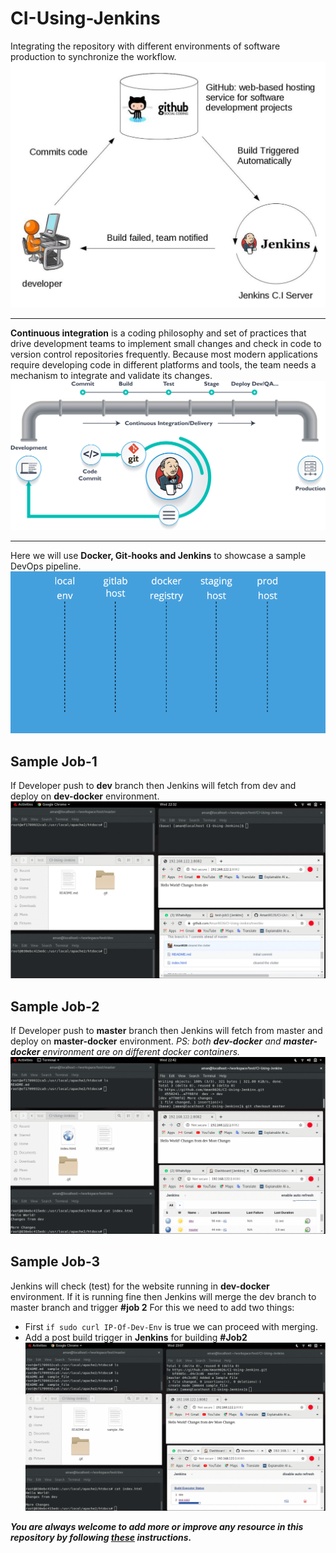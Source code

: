 # CI-Using-Jenkins
Integrating the repository with different environments of software production to synchronize the workflow.
![](https://github.com/Aman9026/CI-Using-Jenkins/blob/master/data/images/063018_1012_WhatisJenki1.jpg)


---

**Continuous integration** is a coding philosophy and set of practices that drive development teams to implement small changes and check in code to version control repositories frequently. Because most modern applications require developing code in different platforms and tools, the team needs a mechanism to integrate and validate its changes.
![](https://github.com/Aman9026/CI-Using-Jenkins/blob/master/data/images/1_iKuaNfxgZSTe_J2x3PYRUg.png)

---

Here we will use **Docker, Git-hooks and Jenkins** to showcase a sample DevOps pipeline.
![](https://github.com/Aman9026/CI-Using-Jenkins/blob/master/data/images/1_sHuwGqrg3cNlKkOX9ONUWQ.gif)

## Sample Job-1
If Developer push to **dev** branch then Jenkins will fetch from dev and deploy on **dev-docker** environment.
![](https://github.com/Aman9026/CI-Using-Jenkins/blob/master/DEMO/Job1.gif)

## Sample Job-2
If Developer push to **master** branch then Jenkins will fetch from master and deploy on **master-docker** environment.
*PS: both **dev-docker** and **master-docker** environment are on different docker containers.*
![](https://github.com/Aman9026/CI-Using-Jenkins/blob/master/DEMO/Job2.gif)

## Sample Job-3
Jenkins will check (test) for the website running in **dev-docker** environment. If it is running fine then Jenkins will merge the dev branch to master branch and trigger **#job 2**
For this we need to add two things:
* First ```if sudo curl IP-Of-Dev-Env``` is true we can proceed with merging.
* Add a post build trigger in **Jenkins** for building **#Job2**
![](https://github.com/Aman9026/CI-Using-Jenkins/blob/master/DEMO/Job3.gif)

***You are always welcome to add more or improve any resource in this repository by following [these](https://github.com/Aman9026/CI-Using-Jenkins/blob/master/CONTRIBUTING.md) instructions.***
